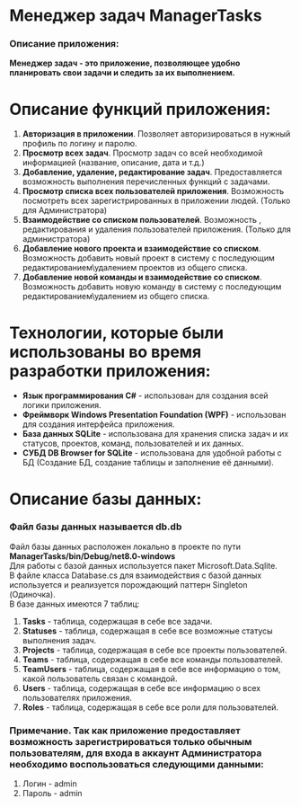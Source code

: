 # Менеджер задач ManagerTasks
### Описание приложения:
**Менеджер задач - это приложение, позволяющее удобно планировать свои задачи и следить за их выполнением.**
 
# Описание функций приложения:
1. **Авторизация в приложении**.  Позволяет авторизироваться в нужный профиль по логину и паролю.
2. **Просмотр всех задач**. Просмотр задач со всей необходимой информацией (название, описание, дата и т.д.)
3. **Добавление, удаление, редактирование задач**. Предоставляется возможность выполнения перечисленных функций с задачами.
4. **Просмотр списка всех пользователей приложения**. Возможность посмотреть всех зарегистрированных в приложении людей. (Только для Администратора)
5. **Взаимодействие со списком пользователей**. Возможность , редактирования и удаления пользователей приложения. (Только для администратора)
6. **Добавление нового проекта и взаимодействие со списком**. Возможность добавить новый проект в систему с последующим редактированием\удалением проектов из общего списка.
7. **Добавление новой команды и взаимодействие со списком**. Возможность добавить новую команду в систему с последующим редактированием\удалением из общего списка.

# Технологии, которые были использованы во время разработки приложения:
- **Язык программирования C#** - использован для создания всей логики приложения.
- **Фреймворк Windows Presentation Foundation (WPF)** - использован для создания интерфейса приложения.
- **База данных SQLite** - использована для хранения списка задач и их статусов, проектов, команд, пользователей и их данных.
- **СУБД DB Browser for SQLite** - использована для удобной работы с БД (Создание БД, создание таблицы и заполнение её данными).

# Описание базы данных:
### Файл базы данных называется db.db <br/>
Файл базы данных расположен локально в проекте по пути **ManagerTasks/bin/Debug/net8.0-windows** </br>
Для работы с базой данных используется пакет Microsoft.Data.Sqlite. <br/>
В файле класса Database.cs для взаимодействия с базой данных используется и реализуется порождающий паттерн Singleton (Одиночка). <br/>
В базе данных имеются 7 таблиц:
1. **Tasks** - таблица, содержащая в себе все задачи.
2. **Statuses** - таблица, содержащая в себе все возможные статусы выполнения задач.
3. **Projects** - таблица, содержащая в себе все проекты пользователей.
4. **Teams** - таблица, содержащая в себе все команды пользователей.
5. **TeamUsers** - таблица, содержащая в себе все информацию о том, какой пользователь связан с командой.
6. **Users** - таблица, содержащая в себе все информацию о всех пользователях приложения.
7. **Roles** - таблица, содержащая в себе все роли для пользователей.

### Примечание. Так как приложение предоставляет возможность зарегистрироваться только обычным пользователям, для входа в аккаунт Администратора необходимо воспользоваться следующими данными: <br/>
1. Логин - admin
2. Пароль - admin
